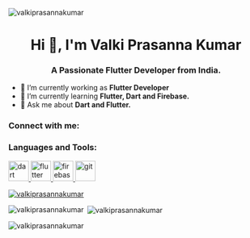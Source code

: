 <p align="left"> <img src="https://komarev.com/ghpvc/?username=valkiprasannakumar&label=Profile%20views&color=0e75b6&style=flat" alt="valkiprasannakumar" /> </p>
<h1 align="center">Hi 👋, I'm Valki Prasanna Kumar</h1>
<h3 align="center">A Passionate Flutter Developer from India.</h3>


- 🔭 I’m currently working as **Flutter Developer**
- 🌱 I’m currently learning **Flutter, Dart and Firebase.**
- 💬 Ask me about **Dart and Flutter.**



<h3 align="left">Connect with me:</h3>


<h3 align="left">Languages and Tools:</h3>
<p align="left"> <a href="https://dart.dev" target="_blank" rel="noreferrer"> <img src="https://www.vectorlogo.zone/logos/dartlang/dartlang-icon.svg" alt="dart" width="40" height="40"/> </a> <a 
href="https://flutter.dev" target="_blank" rel="noreferrer"> <img src="https://www.vectorlogo.zone/logos/flutterio/flutterio-icon.svg" alt="flutter" width="40" height="40"/> </a> <a href="https://git-scm.com/"    href="https://firebase.google.com/" target="_blank" rel="noreferrer"> <img src="https://www.vectorlogo.zone/logos/firebase/firebase-icon.svg" alt="firebase" width="40" height="40"/> </a> <a  target="_blank" rel="noreferrer"> <img src="https://www.vectorlogo.zone/logos/git-scm/git-scm-icon.svg" alt="git" width="40" height="40"/> </a> <a /> </a> </p>                                                                                                                                                                                    


<p align="left"> <a href="https://github.com/ryo-ma/github-profile-trophy"><img src="https://github-profile-trophy.vercel.app/?username=valkiprasannakumar" alt="valkiprasannakumar" /></a> </p>


<p><img align="left" src="https://github-readme-stats.vercel.app/api/top-langs?username=valkiprasannakumar&show_icons=true&locale=en&layout=compact" alt="valkiprasannakumar" /></p>

<p>&nbsp;<img align="center" src="https://github-readme-stats.vercel.app/api?username=valkiprasannakumar&show_icons=true&locale=en" alt="valkiprasannakumar" /></p>

<p><img align="center" src="https://github-readme-streak-stats.herokuapp.com/?user=valkiprasannakumar&" alt="valkiprasannakumar" /></p>
